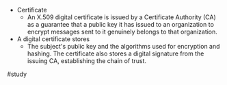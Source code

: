 - Certificate
	-  An X.509 digital certificate is issued by a Certificate Authority (CA) as a guarantee that a public key it has issued to an organization to encrypt messages sent to it genuinely belongs to that organization.
- A digital certificate stores
	- The subject's public key and the algorithms used for encryption and hashing. The certificate also stores a digital signature from the issuing CA, establishing the chain of trust.

#study